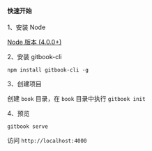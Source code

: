 #### 快速开始

1、安装 Node

[Node 版本 (4.0.0+)](http://nodejs.cn/download/)

2、安装 gitbook-cli

`npm install gitbook-cli -g`

3、创建项目

创建 `book` 目录，在 `book` 目录中执行 `gitbook init`

4、预览

`gitbook serve`

访问 `http://localhost:4000`
